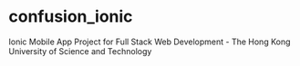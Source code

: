 # confusion_ionic
Ionic Mobile App Project for Full Stack Web Development - The Hong Kong University of Science and Technology
